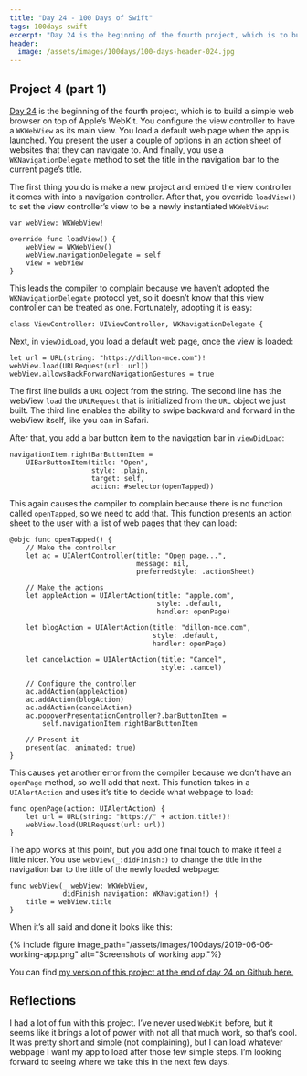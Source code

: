 ```yaml
---
title: "Day 24 - 100 Days of Swift"
tags: 100days swift
excerpt: "Day 24 is the beginning of the fourth project, which is to build a simple web browser on top of Apple’s WebKit. You configure the view controller to have a `WKWebView` as its main view. You load a default web page when the app is launched. You present the user a couple of options in an action sheet of websites that they can navigate to. And finally, you use a `WKNavigationDelegate` method to set the title in the navigation bar to the current page’s title."
header:
  image: /assets/images/100days/100-days-header-024.jpg
---
```

## Project 4 (part 1)
[Day 24](https://www.hackingwithswift.com/100/24) is the beginning of the fourth project, which is to build a simple web browser on top of Apple’s WebKit. You configure the view controller to have a `WKWebView` as its main view. You load a default web page when the app is launched. You present the user a couple of options in an action sheet of websites that they can navigate to. And finally, you use a `WKNavigationDelegate` method to set the title in the navigation bar to the current page’s title.

The first thing you do is make a new project and embed the view controller it comes with into a navigation controller. After that, you override `loadView()` to set the view controller’s view to be a newly instantiated `WKWebView`:
```
var webView: WKWebView!

override func loadView() {
    webView = WKWebView()
    webView.navigationDelegate = self
    view = webView
}
```

This leads the compiler to complain because we haven’t adopted the `WKNavigationDelegate` protocol yet, so it doesn’t know that this view controller can be treated as one. Fortunately, adopting it is easy:
```
class ViewController: UIViewController, WKNavigationDelegate {
```

Next, in `viewDidLoad`, you load a default web page, once the view is loaded:
```
let url = URL(string: "https://dillon-mce.com")!
webView.load(URLRequest(url: url))
webView.allowsBackForwardNavigationGestures = true
```
The first line builds a `URL` object from the string. The second line has the webView `load` the `URLRequest` that is initialized from the `URL` object we just built. The third line enables the ability to swipe backward and forward in the webView itself, like you can in Safari.

After that, you add a bar button item to the navigation bar in `viewDidLoad`:
```
navigationItem.rightBarButtonItem =
    UIBarButtonItem(title: "Open",
                    style: .plain,
                    target: self,
                    action: #selector(openTapped))
```

This again causes the compiler to complain because there is no function called `openTapped`, so we need to add that. This function presents an action sheet to the user with a list of web pages that they can load:
```
@objc func openTapped() {
    // Make the controller
    let ac = UIAlertController(title: "Open page...",
                               message: nil,
                               preferredStyle: .actionSheet)

    // Make the actions
    let appleAction = UIAlertAction(title: "apple.com",
                                    style: .default,
                                    handler: openPage)

    let blogAction = UIAlertAction(title: "dillon-mce.com",
                                   style: .default,
                                   handler: openPage)

    let cancelAction = UIAlertAction(title: "Cancel",
                                     style: .cancel)

    // Configure the controller
    ac.addAction(appleAction)
    ac.addAction(blogAction)
    ac.addAction(cancelAction)
    ac.popoverPresentationController?.barButtonItem =
        self.navigationItem.rightBarButtonItem

    // Present it
    present(ac, animated: true)
}
```

This causes yet another error from the compiler because we don’t have an `openPage` method, so we’ll add that next. This function takes in a `UIAlertAction` and uses it’s title to decide what webpage to load:
```
func openPage(action: UIAlertAction) {
    let url = URL(string: "https://" + action.title!)!
    webView.load(URLRequest(url: url))
}
```

The app works at this point, but you add one final touch to make it feel a little nicer. You use `webView(_:didFinish:)` to change the title in the navigation bar to the title of the newly loaded webpage:
```
func webView(_ webView: WKWebView,
             didFinish navigation: WKNavigation!) {
    title = webView.title
}
```

When it’s all said and done it looks like this:

{% include figure image_path="/assets/images/100days/2019-06-06-working-app.png" alt="Screenshots of working app."%}

You can find [my version of this project at the end of day 24 on Github here.](https://github.com/dillon-mce/100-days-swift-projects/tree/9dfac54e2ce3b03f2fbeea5f0ccc302a16c35837/Project4)

## Reflections
I had a lot of fun with this project. I’ve never used `WebKit` before, but it seems like it brings a lot of power with not all that much work, so that’s cool. It was pretty short and simple (not complaining), but I can load whatever webpage I want my app to load after those few simple steps. I’m looking forward to seeing where we take this in the next few days.
